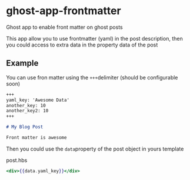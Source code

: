 # ghost-app-frontmatter

Ghost app to enable front matter on ghost posts

This app allow you to use frontmatter (yaml) in the post description, then you could access to extra data in the property data of the post

## Example

You can use fron matter using the `+++`delimiter (should be configurable soon)

```markdown
+++
yaml_key: 'Awesome Data'
another_key: 10
another_key2: 10
+++

# My Blog Post

Front matter is awesome
```

Then you could use the `data`property of the post object in yours template

post.hbs
```handlebars
<div>{{data.yaml_key}}</div>
```



